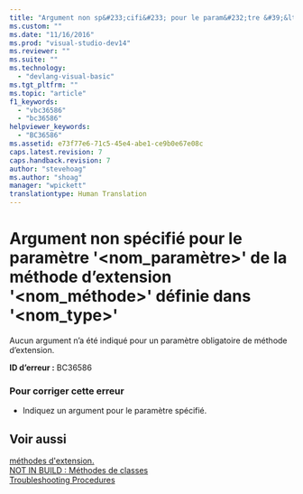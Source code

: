 ```yaml
---
title: "Argument non sp&#233;cifi&#233; pour le param&#232;tre &#39;&lt;nom_param&#232;tre&gt;&#39; de la m&#233;thode d’extension &#39;&lt;nom_m&#233;thode&gt;&#39; d&#233;finie dans &#39;&lt;nom_type&gt;&#39; | Microsoft Docs"
ms.custom: ""
ms.date: "11/16/2016"
ms.prod: "visual-studio-dev14"
ms.reviewer: ""
ms.suite: ""
ms.technology: 
  - "devlang-visual-basic"
ms.tgt_pltfrm: ""
ms.topic: "article"
f1_keywords: 
  - "vbc36586"
  - "bc36586"
helpviewer_keywords: 
  - "BC36586"
ms.assetid: e73f77e6-71c5-45e4-abe1-ce9b0e67e08c
caps.latest.revision: 7
caps.handback.revision: 7
author: "stevehoag"
ms.author: "shoag"
manager: "wpickett"
translationtype: Human Translation
---
```

# Argument non sp&#233;cifi&#233; pour le param&#232;tre &#39;&lt;nom_param&#232;tre&gt;&#39; de la m&#233;thode d’extension &#39;&lt;nom_m&#233;thode&gt;&#39; d&#233;finie dans &#39;&lt;nom_type&gt;&#39;
Aucun argument n’a été indiqué pour un paramètre obligatoire de méthode d’extension.  
  
 **ID d’erreur :** BC36586  
  
### Pour corriger cette erreur  
  
-   Indiquez un argument pour le paramètre spécifié.  
  
## Voir aussi  
 [méthodes d'extension.](../../visual-basic/programming-guide/language-features/procedures/extension-methods.md)   
 [NOT IN BUILD : Méthodes de classes](http://msdn.microsoft.com/fr-fr/326214bb-6367-48e7-bb24-714844791400)   
 [Troubleshooting Procedures](../../visual-basic/programming-guide/language-features/procedures/troubleshooting-procedures.md)